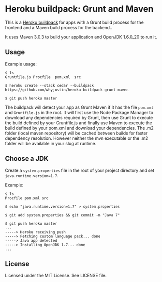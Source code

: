 Heroku buildpack: Grunt and Maven
=========================

This is a [Heroku buildpack](http://devcenter.heroku.com/articles/buildpack) for apps with a Grunt build process for the frontend and a Maven build process for the backend..

It uses Maven 3.0.3 to build your application and OpenJDK 1.6.0_20 to run it.

Usage
-----

Example usage:

    $ ls
    Gruntfile.js Procfile  pom.xml  src

    $ heroku create --stack cedar --buildpack https://github.com/whyjustin/heroku-buildpack-grunt-maven

    $ git push heroku master

The buildpack will detect your app as Grunt Maven if it has the file `pom.xml` and `Gruntfile.js` in the root.  It will first use the Node Package Manager to download any dependencies required by Grunt, then use Grunt to execute the build defined by your Gruntfile.js and finally use Maven to execute the build defined by your pom.xml and download your dependencies. The .m2 folder (local maven repository) will be cached between builds for faster dependency resolution. However neither the mvn executable or the .m2 folder will be available in your slug at runtime.

Choose a JDK
--------------
Create a `system.properties` file in the root of your project directory and set `java.runtime.version=1.7`.

Example:

    $ ls
    Procfile pom.xml src
    
    $ echo "java.runtime.version=1.7" > system.properties
    
    $ git add system.properties && git commit -m "Java 7"
    
    $ git push heroku master
    ...
    -----> Heroku receiving push
    -----> Fetching custom language pack... done
    -----> Java app detected
    -----> Installing OpenJDK 1.7... done
    ...

License
-------

Licensed under the MIT License. See LICENSE file.
